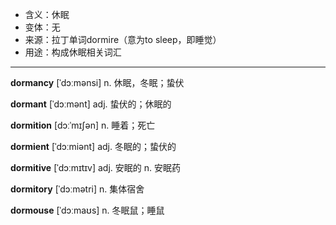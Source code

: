 - <span class="definition">含义：休眠</span>
- <span class="definition">变体：无</span>
- <span class="definition">来源：拉丁单词dormire（意为to sleep，即睡觉）</span>
- <span class="definition">用途：构成休眠相关词汇</span>


---


<span class="vocabulary">**dormancy**</span> [ˈdɔːmənsi] n. 休眠，冬眠；蛰伏

<span class="vocabulary">**dormant**</span> [ˈdɔːmənt] adj. 蛰伏的；休眠的

<span class="vocabulary">**dormition**</span> [dɔːˈmɪʃən] n. 睡着；死亡  

<span class="vocabulary">**dormient**</span> [ˈdɔːmiənt] adj. 冬眠的；蛰伏的  

<span class="vocabulary">**dormitive**</span> [ˈdɔːmɪtɪv] adj. 安眠的 n. 安眠药  

<span class="vocabulary">**dormitory**</span> [ˈdɔːmətri] n. 集体宿舍 

<span class="vocabulary">**dormouse**</span> [ˈdɔːmaʊs] n. 冬眠鼠；睡鼠 
